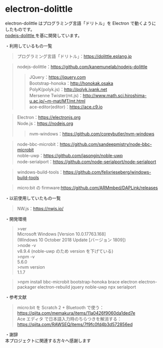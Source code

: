 # electron-dolittle

electron-dolittle はプログラミング言語「ドリトル」を Electron で動くようにしたものです。<br>
<a href="http://github.com/kanemunelab/nodejs-dolittle">
nodejs-dolittle
</a>を基に開発しています。

・利用しているもの一覧<br>

> プログラミング言語「ドリトル」：https://dolittle.eplang.jp<br>

> nodejs-dolittle：https://github.com/kanemunelab/nodejs-dolittle<br>
>
> > JQuery：https://jquery.com<br>
> > Bootstrap-honoka：http://honokak.osaka<br>
> > PolyK(polyk.js)：http://polyk.ivank.net<br>
> > Mersenne Twister(mt.js)：http://www.math.sci.hiroshima-u.ac.jp/~m-mat/MT/mt.html<br>
> > ace-editor(editor)：https://ace.c9.io<br>

> Electron：https://electronjs.org<br>
> Node.js：https://nodejs.org<br>
>
> > nvm-windows：https://github.com/coreybutler/nvm-windows<br>

> node-bbc-microbit：https://github.com/sandeepmistry/node-bbc-microbit<br>
> noble-uwp：https://github.com/jasongin/noble-uwp<br>
> node-serialport：https://github.com/node-serialport/node-serialport<br>

> windows-build-tools：https://github.com/felixrieseberg/windows-build-tools<br>

> micro:bit の firmware:https://github.com/ARMmbed/DAPLink/releases<br>

・以前使用していたもの一覧<br>

> NW.js：https://nwjs.io/<br>

・開発環境<br>

> \>ver<br>
> Microsoft Windows \[Version 10.0.17763.168\]<br>
> (Windows 10 October 2018 Update \[バージョン 1809\])<br>
 >\>node -v<br>
> v8.9.4 (noble-uwp のため version を下げている)<br>
 >\>npm -v<br>
> 5.6.0<br>
 >\>nvm version<br>
> 1.1.7<br>

>\>npm install  bbc-microbit bootstrap-honoka brace electron electron-packager  electron-rebuild jquery noble-uwp npx serialport

・参考文献<br>

> micro:bit を Scratch 2 + Bluetooth で使う：https://qiita.com/memakura/items/11a0426f9060da1ded7e<br>
> Ace エディタ で日本語入力時のちらつきを解消する：https://qiita.com/RAWSEQ/items/7f9fc0fd4b3d572856ed<br>

・謝辞<br>
本プロジェクトに関連する方々へ感謝します
